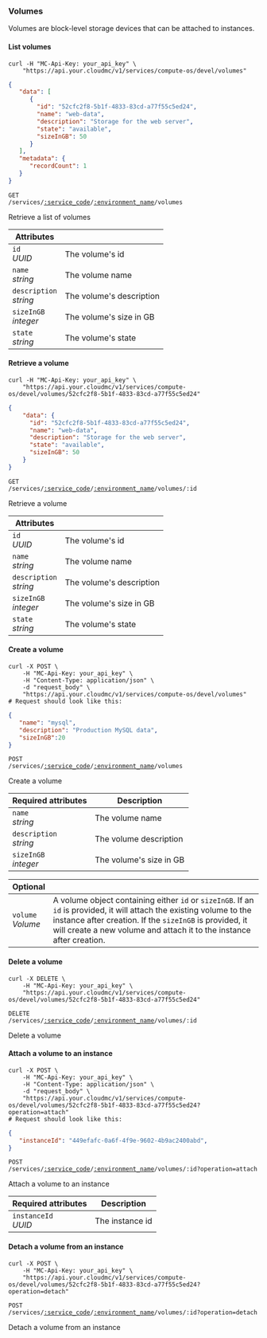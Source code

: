 ### Volumes

Volumes are block-level storage devices that can be attached to instances.

#### List volumes

```shell
curl -H "MC-Api-Key: your_api_key" \
    "https://api.your.cloudmc/v1/services/compute-os/devel/volumes"
```
```json
{
   "data": [
      {
        "id": "52cfc2f8-5b1f-4833-83cd-a77f55c5ed24",
        "name": "web-data",
        "description": "Storage for the web server",
        "state": "available",
        "sizeInGB": 50
      }
   ],
   "metadata": {
      "recordCount": 1
   }
}
```

<code>GET /services/<a href="#administration-service-connections">:service_code</a>/<a href="#administration-environments">:environment_name</a>/volumes</code>

Retrieve a list of volumes

Attributes | &nbsp;
------- | -----------
`id`<br/>*UUID* | The volume's id
`name`<br/>*string* | The volume name
`description`<br/>*string* | The volume's description
`sizeInGB`<br/>*integer* | The volume's size in GB
`state`<br/>*string* | The volume's state

#### Retrieve a volume

```shell
curl -H "MC-Api-Key: your_api_key" \
    "https://api.your.cloudmc/v1/services/compute-os/devel/volumes/52cfc2f8-5b1f-4833-83cd-a77f55c5ed24"
```
```json
{
    "data": {
      "id": "52cfc2f8-5b1f-4833-83cd-a77f55c5ed24",
      "name": "web-data",
      "description": "Storage for the web server",
      "state": "available",
      "sizeInGB": 50
    }
}
```

<code>GET /services/<a href="#administration-service-connections">:service_code</a>/<a href="#administration-environments">:environment_name</a>/volumes/:id</code>

Retrieve a volume

Attributes | &nbsp;
------- | -----------
`id`<br/>*UUID* | The volume's id
`name`<br/>*string* | The volume name
`description`<br/>*string* | The volume's description
`sizeInGB`<br/>*integer* | The volume's size in GB
`state`<br/>*string* | The volume's state

#### Create a volume

```shell
curl -X POST \
    -H "MC-Api-Key: your_api_key" \
    -H "Content-Type: application/json" \
    -d "request_body" \
    "https://api.your.cloudmc/v1/services/compute-os/devel/volumes"
# Request should look like this:
```
```json
{
   "name": "mysql",
   "description": "Production MySQL data",
   "sizeInGB":20
}
```

<code>POST /services/<a href="#administration-service-connections">:service_code</a>/<a href="#administration-environments">:environment_name</a>/volumes</code>

Create a volume

Required attributes                | Description                         
---------------------------------- | -----------------------------------
`name`<br/>*string*                | The volume name                             
`description`<br/>*string*         | The volume description
`sizeInGB`<br/>*integer*           | The volume's size in GB


Optional | &nbsp;
------ | -----------
`volume`<br/>*Volume* | A volume object containing either `id` or `sizeInGB`. If an `id` is provided, it will attach the existing volume to the instance after creation. If the `sizeInGB` is provided, it will create a new volume and attach it to the instance after creation.

#### Delete a volume

```shell
curl -X DELETE \
    -H "MC-Api-Key: your_api_key" \
    "https://api.your.cloudmc/v1/services/compute-os/devel/volumes/52cfc2f8-5b1f-4833-83cd-a77f55c5ed24"
```

<code>DELETE /services/<a href="#administration-service-connections">:service_code</a>/<a href="#administration-environments">:environment_name</a>/volumes/:id</code>

Delete a volume

#### Attach a volume to an instance

```shell
curl -X POST \
    -H "MC-Api-Key: your_api_key" \
    -H "Content-Type: application/json" \
    -d "request_body" \
    "https://api.your.cloudmc/v1/services/compute-os/devel/volumes/52cfc2f8-5b1f-4833-83cd-a77f55c5ed24?operation=attach"
# Request should look like this:
```
```json
{
   "instanceId": "449efafc-0a6f-4f9e-9602-4b9ac2400abd",
}
```

<code>POST /services/<a href="#administration-service-connections">:service_code</a>/<a href="#administration-environments">:environment_name</a>/volumes/:id?operation=attach</code>

Attach a volume to an instance

Required attributes                | Description                         
---------------------------------- | -----------------------------------
`instanceId`<br/>*UUID*            | The instance id

#### Detach a volume from an instance

```shell
curl -X POST \
    -H "MC-Api-Key: your_api_key" \
    "https://api.your.cloudmc/v1/services/compute-os/devel/volumes/52cfc2f8-5b1f-4833-83cd-a77f55c5ed24?operation=detach"
```

<code>POST /services/<a href="#administration-service-connections">:service_code</a>/<a href="#administration-environments">:environment_name</a>/volumes/:id?operation=detach</code>

Detach a volume from an instance